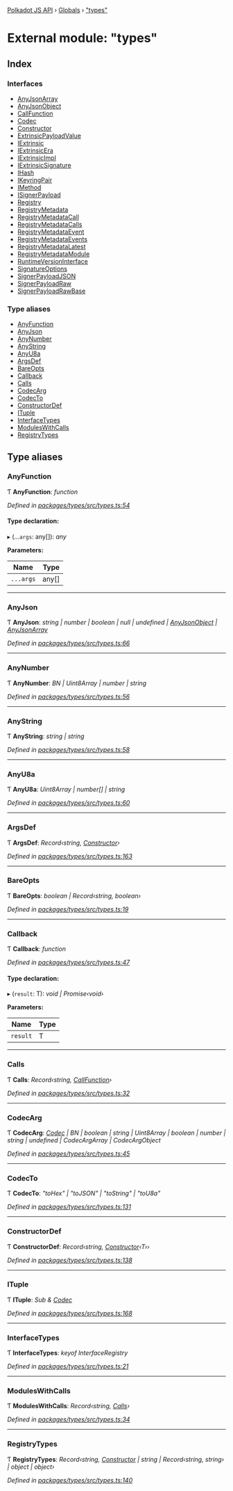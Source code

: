 [Polkadot JS API](../README.md) › [Globals](../globals.md) › ["types"](_types_.md)

# External module: "types"

## Index

### Interfaces

* [AnyJsonArray](../interfaces/_types_.anyjsonarray.md)
* [AnyJsonObject](../interfaces/_types_.anyjsonobject.md)
* [CallFunction](../interfaces/_types_.callfunction.md)
* [Codec](../interfaces/_types_.codec.md)
* [Constructor](../interfaces/_types_.constructor.md)
* [ExtrinsicPayloadValue](../interfaces/_types_.extrinsicpayloadvalue.md)
* [IExtrinsic](../interfaces/_types_.iextrinsic.md)
* [IExtrinsicEra](../interfaces/_types_.iextrinsicera.md)
* [IExtrinsicImpl](../interfaces/_types_.iextrinsicimpl.md)
* [IExtrinsicSignature](../interfaces/_types_.iextrinsicsignature.md)
* [IHash](../interfaces/_types_.ihash.md)
* [IKeyringPair](../interfaces/_types_.ikeyringpair.md)
* [IMethod](../interfaces/_types_.imethod.md)
* [ISignerPayload](../interfaces/_types_.isignerpayload.md)
* [Registry](../interfaces/_types_.registry.md)
* [RegistryMetadata](../interfaces/_types_.registrymetadata.md)
* [RegistryMetadataCall](../interfaces/_types_.registrymetadatacall.md)
* [RegistryMetadataCalls](../interfaces/_types_.registrymetadatacalls.md)
* [RegistryMetadataEvent](../interfaces/_types_.registrymetadataevent.md)
* [RegistryMetadataEvents](../interfaces/_types_.registrymetadataevents.md)
* [RegistryMetadataLatest](../interfaces/_types_.registrymetadatalatest.md)
* [RegistryMetadataModule](../interfaces/_types_.registrymetadatamodule.md)
* [RuntimeVersionInterface](../interfaces/_types_.runtimeversioninterface.md)
* [SignatureOptions](../interfaces/_types_.signatureoptions.md)
* [SignerPayloadJSON](../interfaces/_types_.signerpayloadjson.md)
* [SignerPayloadRaw](../interfaces/_types_.signerpayloadraw.md)
* [SignerPayloadRawBase](../interfaces/_types_.signerpayloadrawbase.md)

### Type aliases

* [AnyFunction](_types_.md#anyfunction)
* [AnyJson](_types_.md#anyjson)
* [AnyNumber](_types_.md#anynumber)
* [AnyString](_types_.md#anystring)
* [AnyU8a](_types_.md#anyu8a)
* [ArgsDef](_types_.md#argsdef)
* [BareOpts](_types_.md#bareopts)
* [Callback](_types_.md#callback)
* [Calls](_types_.md#calls)
* [CodecArg](_types_.md#codecarg)
* [CodecTo](_types_.md#codecto)
* [ConstructorDef](_types_.md#constructordef)
* [ITuple](_types_.md#ituple)
* [InterfaceTypes](_types_.md#interfacetypes)
* [ModulesWithCalls](_types_.md#moduleswithcalls)
* [RegistryTypes](_types_.md#registrytypes)

## Type aliases

###  AnyFunction

Ƭ **AnyFunction**: *function*

*Defined in [packages/types/src/types.ts:54](https://github.com/polkadot-js/api/blob/89700f98c5/packages/types/src/types.ts#L54)*

#### Type declaration:

▸ (...`args`: any[]): *any*

**Parameters:**

Name | Type |
------ | ------ |
`...args` | any[] |

___

###  AnyJson

Ƭ **AnyJson**: *string | number | boolean | null | undefined | [AnyJsonObject](../interfaces/_types_.anyjsonobject.md) | [AnyJsonArray](../interfaces/_types_.anyjsonarray.md)*

*Defined in [packages/types/src/types.ts:66](https://github.com/polkadot-js/api/blob/89700f98c5/packages/types/src/types.ts#L66)*

___

###  AnyNumber

Ƭ **AnyNumber**: *BN | Uint8Array | number | string*

*Defined in [packages/types/src/types.ts:56](https://github.com/polkadot-js/api/blob/89700f98c5/packages/types/src/types.ts#L56)*

___

###  AnyString

Ƭ **AnyString**: *string | string*

*Defined in [packages/types/src/types.ts:58](https://github.com/polkadot-js/api/blob/89700f98c5/packages/types/src/types.ts#L58)*

___

###  AnyU8a

Ƭ **AnyU8a**: *Uint8Array | number[] | string*

*Defined in [packages/types/src/types.ts:60](https://github.com/polkadot-js/api/blob/89700f98c5/packages/types/src/types.ts#L60)*

___

###  ArgsDef

Ƭ **ArgsDef**: *Record‹string, [Constructor](../interfaces/_types_.constructor.md)›*

*Defined in [packages/types/src/types.ts:163](https://github.com/polkadot-js/api/blob/89700f98c5/packages/types/src/types.ts#L163)*

___

###  BareOpts

Ƭ **BareOpts**: *boolean | Record‹string, boolean›*

*Defined in [packages/types/src/types.ts:19](https://github.com/polkadot-js/api/blob/89700f98c5/packages/types/src/types.ts#L19)*

___

###  Callback

Ƭ **Callback**: *function*

*Defined in [packages/types/src/types.ts:47](https://github.com/polkadot-js/api/blob/89700f98c5/packages/types/src/types.ts#L47)*

#### Type declaration:

▸ (`result`: T): *void | Promise‹void›*

**Parameters:**

Name | Type |
------ | ------ |
`result` | T |

___

###  Calls

Ƭ **Calls**: *Record‹string, [CallFunction](../interfaces/_types_.callfunction.md)›*

*Defined in [packages/types/src/types.ts:32](https://github.com/polkadot-js/api/blob/89700f98c5/packages/types/src/types.ts#L32)*

___

###  CodecArg

Ƭ **CodecArg**: *[Codec](../interfaces/_types_.codec.md) | BN | boolean | string | Uint8Array | boolean | number | string | undefined | CodecArgArray | CodecArgObject*

*Defined in [packages/types/src/types.ts:45](https://github.com/polkadot-js/api/blob/89700f98c5/packages/types/src/types.ts#L45)*

___

###  CodecTo

Ƭ **CodecTo**: *"toHex" | "toJSON" | "toString" | "toU8a"*

*Defined in [packages/types/src/types.ts:131](https://github.com/polkadot-js/api/blob/89700f98c5/packages/types/src/types.ts#L131)*

___

###  ConstructorDef

Ƭ **ConstructorDef**: *Record‹string, [Constructor](../interfaces/_types_.constructor.md)‹T››*

*Defined in [packages/types/src/types.ts:138](https://github.com/polkadot-js/api/blob/89700f98c5/packages/types/src/types.ts#L138)*

___

###  ITuple

Ƭ **ITuple**: *Sub & [Codec](../interfaces/_types_.codec.md)*

*Defined in [packages/types/src/types.ts:168](https://github.com/polkadot-js/api/blob/89700f98c5/packages/types/src/types.ts#L168)*

___

###  InterfaceTypes

Ƭ **InterfaceTypes**: *keyof InterfaceRegistry*

*Defined in [packages/types/src/types.ts:21](https://github.com/polkadot-js/api/blob/89700f98c5/packages/types/src/types.ts#L21)*

___

###  ModulesWithCalls

Ƭ **ModulesWithCalls**: *Record‹string, [Calls](_types_.md#calls)›*

*Defined in [packages/types/src/types.ts:34](https://github.com/polkadot-js/api/blob/89700f98c5/packages/types/src/types.ts#L34)*

___

###  RegistryTypes

Ƭ **RegistryTypes**: *Record‹string, [Constructor](../interfaces/_types_.constructor.md) | string | Record‹string, string› | object | object›*

*Defined in [packages/types/src/types.ts:140](https://github.com/polkadot-js/api/blob/89700f98c5/packages/types/src/types.ts#L140)*
